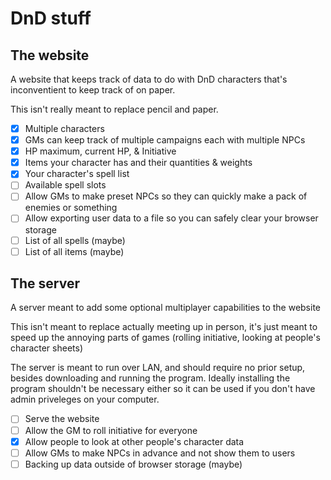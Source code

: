 # DnD stuff

## The website

A website that keeps track of data to do with DnD characters that's inconventient to keep track of on paper.

This isn't really meant to replace pencil and paper.

-   [x] Multiple characters
-   [x] GMs can keep track of multiple campaigns each with multiple NPCs
-   [x] HP maximum, current HP, & Initiative
-   [x] Items your character has and their quantities & weights
-   [x] Your character's spell list
-   [ ] Available spell slots
-   [ ] Allow GMs to make preset NPCs so they can quickly make a pack of enemies or something
-   [ ] Allow exporting user data to a file so you can safely clear your browser storage
-   [ ] List of all spells (maybe)
-   [ ] List of all items (maybe)

## The server

A server meant to add some optional multiplayer capabilities to the website

This isn't meant to replace actually meeting up in person, it's just meant to speed up the annoying parts of games (rolling initiative, looking at people's character sheets)

The server is meant to run over LAN, and should require no prior setup, besides downloading and running the program. Ideally installing the program shouldn't be necessary either so it can be used if you don't have admin priveleges on your computer.

-   [ ] Serve the website
-   [ ] Allow the GM to roll initiative for everyone
-   [x] Allow people to look at other people's character data
-   [ ] Allow GMs to make NPCs in advance and not show them to users
-   [ ] Backing up data outside of browser storage (maybe)
